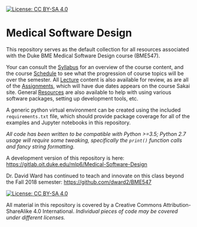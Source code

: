  [![License: CC BY-SA 4.0](https://img.shields.io/badge/License-CC%20BY--SA%204.0-lightgrey.svg)](https://creativecommons.org/licenses/by-sa/4.0/)

# Medical Software Design 

This repository serves as the default collection for all resources associated
with the Duke BME Medical Software Design course (BME547).

Your can consult the [Syllabus](syllabus.md) for an overview of the course
content, and the course [Schedule](schedule.md) to see what the progression of
course topics will be over the semester.  All [Lecture](Lecture/) content is
also available for review, as are all of the [Assignments](Assignments/), which
will have due dates appears on the course Sakai site.  General
[Resources](Resources/) are also available to help with using various software
packages, setting up development tools, etc.

A generic python virtual environment can be created using the included
`requirements.txt` file, which should provide package coverage for all of the
examples and Jupyter notebooks in this repository.  

*All code has been written to be compatible with Python >=3.5; Python 2.7 usage
will require some tweaking, specifically the `print()` function calls and fancy
string formatting.*

A development version of this repository is here: https://gitlab.oit.duke.edu/mlp6/Medical-Software-Design

Dr. David Ward has continued to teach and innovate on this class beyond the Fall 2018 semester: https://github.com/dward2/BME547


[![License: CC BY-SA 4.0](https://licensebuttons.net/l/by-sa/4.0/80x15.png)](https://creativecommons.org/licenses/by-sa/4.0/)

All material in this repository is covered by a Creative Commons
Attribution-ShareAlike 4.0 International.  *Individual pieces of code may be
covered under different licenses.*

